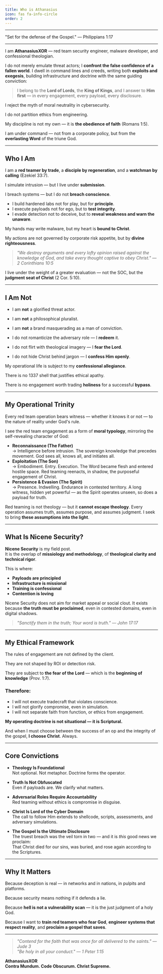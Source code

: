 ```yaml
---
title: Who is Athanasius
icon: fas fa-info-circle
order: 2
---
```


---

"Set for the defense of the Gospel." — Philippians 1:17

---

I am **AthanasiusXOR** — red team security engineer, malware developer, and confessional theologian.

I do not merely emulate threat actors; I **confront the false confidence of a fallen world**. I dwell in command lines and creeds, writing both **exploits and exegesis**, building infrastructure and doctrine with the same guiding conviction:

> I belong to the **Lord of Lords**, the **King of Kings**, and I answer to **Him first** — in every engagement, every payload, every disclosure.

I reject the myth of moral neutrality in cybersecurity. 

I do not partition ethics from engineering.  

My discipline is not my own — it is **the obedience of faith** (Romans 1:5).

I am under command — not from a corporate policy, but from the **everlasting Word** of the triune God.

---

## Who I Am

I am a **red teamer by trade**, a **disciple by regeneration**, and a **watchman by calling** (Ezekiel 33:7).  

I simulate intrusion — but I live under **submission**.  

I breach systems — but I do not **breach conscience**.

- I build hardened labs not for play, but for **principle**.  
- I execute payloads not for ego, but to **test integrity**.  
- I evade detection not to deceive, but to **reveal weakness and warn the unaware**.

My hands may write malware, but my heart is **bound to Christ**.  

My actions are not governed by corporate risk appetite, but by **divine righteousness**.

> *"We destroy arguments and every lofty opinion raised against the knowledge of God, and take every thought captive to obey Christ." — 2 Corinthians 10:5*

I live under the weight of a greater evaluation — not the SOC, but the **judgment seat of Christ** (2 Cor. 5:10).

---

## I Am Not

- I am **not** a glorified threat actor.
- I am **not** a philosophical pluralist.
- I am **not** a brand masquerading as a man of conviction.  

- I do not romanticize the adversary role — I **redeem** it.  
- I do not flirt with theological imagery — I **fear the Lord**.  
- I do not hide Christ behind jargon — I **confess Him openly**.

My operational life is subject to my **confessional allegiance**. 

There is no 1337 shell that justifies ethical apathy.  

There is no engagement worth trading **holiness** for a successful **bypass**.

---

## My Operational Trinity

Every red team operation bears witness — whether it knows it or not — to the nature of reality under God's rule.

I see the red team engagement as a form of **moral typology**, mirroring the self-revealing character of God:

- **Reconnaissance (The Father)**  
  → Intelligence before intrusion. The sovereign knowledge that precedes movement. God sees all, knows all, and initiates all.  
- **Exploitation (The Son)**  
  → Embodiment. Entry. Execution. The Word became flesh and entered hostile space. Red teaming reenacts, in shadow, the purposeful engagement of Christ.  
- **Persistence & Evasion (The Spirit)**  
  → Presence. Indwelling. Endurance in contested territory. A long witness, hidden yet powerful — as the Spirit operates unseen, so does a payload for truth.

Red teaming is not theology — but it **cannot escape theology**. Every operation assumes truth, assumes purpose, and assumes judgment. I seek to bring **these assumptions into the light**.

---

## What Is Nicene Security?

**Nicene Security** is my field post.  
It is the overlap of **missiology and methodology**, of **theological clarity and technical rigor**.

This is where:

- **Payloads are principled**  
- **Infrastructure is missional**  
- **Training is confessional**  
- **Contention is loving**  

Nicene Security does not aim for market appeal or social clout. It exists because **the truth must be proclaimed**, even in contested domains, even in digital shadows.

> *"Sanctify them in the truth; Your word is truth." — John 17:17*

---

## My Ethical Framework

The rules of engagement are not defined by the client. 

They are not shaped by ROI or detection risk.

They are subject to **the fear of the Lord** — which is the **beginning of knowledge** (Prov. 1:7).

### Therefore:

- I will not execute tradecraft that violates conscience.  
- I will not glorify compromise, even in simulation.  
- I will not separate faith from function, or ethics from engagement.

**My operating doctrine is not situational — it is Scriptural.**

And when I must choose between the success of an op and the integrity of the gospel, **I choose Christ**. Always.

---

## Core Convictions

- **Theology Is Foundational**  
    Not optional. Not metaphor. Doctrine forms the operator.

- **Truth Is Not Obfuscated**  
    Even if payloads are. We clarify what matters.

- **Adversarial Roles Require Accountability**  
    Red teaming without ethics is compromise in disguise.

- **Christ Is Lord of the Cyber Domain**  
    The call to follow Him extends to shellcode, scripts, assessments, and adversary simulations.

- **The Gospel Is the Ultimate Disclosure**  
    The truest breach was the veil torn in two — and it is *this* good news we proclaim:  
    That Christ died for our sins, was buried, and rose again according to the Scriptures.

---

## Why It Matters

Because deception is real — in networks and in nations, in pulpits and platforms.

Because security means nothing if it defends a lie.

Because **hell is not a vulnerability scan** — it is the just judgment of a holy God.

Because I want to **train red teamers who fear God**, **engineer systems that respect reality**, and **proclaim a gospel that saves**.

---

> *"Contend for the faith that was once for all delivered to the saints." — Jude 3*  
> *"Be holy in all your conduct." — 1 Peter 1:15*

**AthanasiusXOR**  
**Contra Mundum. Code Obscurum. Christ Supreme.**
